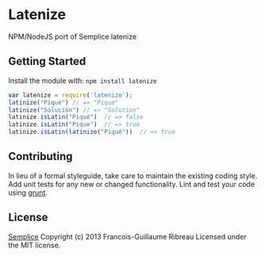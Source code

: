 # Latenize

NPM/NodeJS port of Semplice latenize

## Getting Started
Install the module with: `npm install latenize`

```javascript
var latenize = require('latenize');
latinize("Piqué") // => "Pique"
latinize("Solución") // => "Solution"
latinize.isLatin("Piqué")  // => false
latinize.isLatin("Pique")  // => true
latinize.isLatin(latinize("Piqué"))  // => true
```

## Contributing
In lieu of a formal styleguide, take care to maintain the existing coding style. Add unit tests for any new or changed functionality. Lint and test your code using [grunt](https://github.com/cowboy/grunt).

## License
[Semplice](http://semplicewebsites.com/removing-accents-javascript)
Copyright (c) 2013 Francois-Guillaume Ribreau
Licensed under the MIT license.
